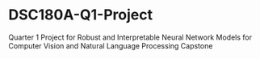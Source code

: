 # DSC180A-Q1-Project
Quarter 1 Project for Robust and Interpretable Neural Network Models for Computer Vision and Natural Language Processing Capstone
